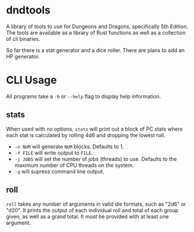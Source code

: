 # dndtools
A library of tools to use for Dungeons and Dragons, specifically 5th Edition.
The tools are available as a library of Rust functions
as well as a collection of cli binaries.

So far there is a stat generator and a dice roller.
There are plans to add an HP generator.

# CLI Usage
All programs take a `-h` or `--help` flag to display help information.

## stats
When used with no options,
`stats` will print out a block of PC stats
where each stat is calculated by rolling 4d6 and dropping the lowest roll.

- `-n NUM` will generate `NUM` blocks. Defaults to 1.
- `-f FILE` will write output to `FILE`.
- `-j JOBS` will set the number of jobs (threads) to use.
Defaults to the maximum number of CPU threads on the system.
- `-q` will supress command line output.

## roll
`roll` takes any number of arguments in valid die formats,
such as "2d6" or "d20".
It prints the output of each individual roll and total of each group given,
as well as a grand total.
It must be provided with at least one argument.
